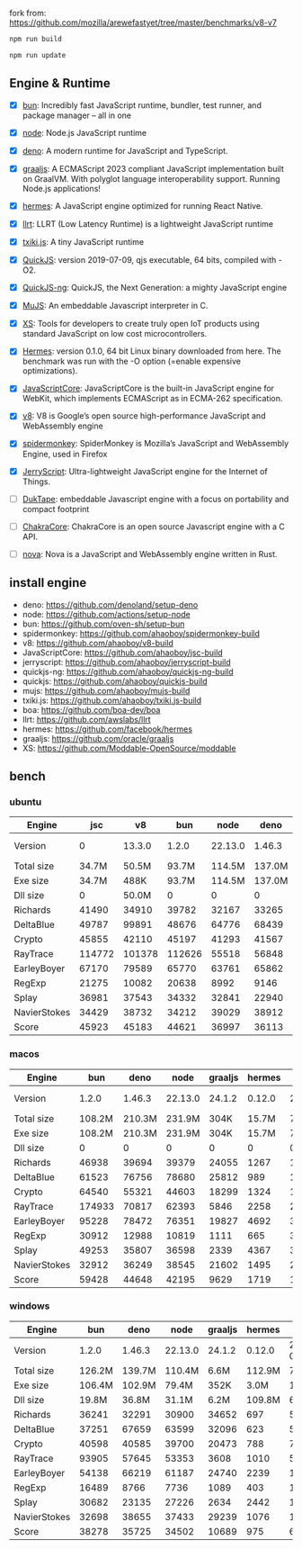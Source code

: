 fork from: https://github.com/mozilla/arewefastyet/tree/master/benchmarks/v8-v7

```bash
npm run build

npm run update
```

## Engine & Runtime

- [x] [bun](https://github.com/oven-sh/bun): Incredibly fast JavaScript runtime, bundler, test runner, and package manager – all in one
- [x] [node](https://github.com/nodejs/node): Node.js JavaScript runtime
- [x] [deno](https://github.com/denoland/deno): A modern runtime for JavaScript and TypeScript.
- [x] [graaljs](https://github.com/oracle/graaljs): A ECMAScript 2023 compliant JavaScript implementation built on GraalVM. With polyglot language interoperability support. Running Node.js applications!
- [x] [hermes](https://github.com/facebook/hermes): A JavaScript engine optimized for running React Native.
- [x] [llrt](https://github.com/awslabs/llrt): LLRT (Low Latency Runtime) is a lightweight JavaScript runtime
- [x] [txiki.js](https://github.com/saghul/txiki.js): A tiny JavaScript runtime
- [x] [QuickJS](https://bellard.org/quickjs/): version 2019-07-09, qjs executable, 64 bits, compiled with -O2.
- [x] [QuickJS-ng](https://github.com/quickjs-ng/quickjs): QuickJS, the Next Generation: a mighty JavaScript engine
- [x] [MuJS](https://github.com/ccxvii/mujs): An embeddable Javascript interpreter in C.
- [x] [XS](https://github.com/Moddable-OpenSource/moddable): Tools for developers to create truly open IoT products using standard JavaScript on low cost microcontrollers.
- [x] [Hermes](https://github.com/facebook/hermes): version 0.1.0, 64 bit Linux binary downloaded from here. The benchmark was run with the -O option (=enable expensive optimizations).
- [x] [JavaScriptCore](https://github.com/WebKit/webkit/tree/main/Source/JavaScriptCore): JavaScriptCore is the built-in JavaScript engine for WebKit, which implements ​ECMAScript as in ​ECMA-262 specification.
- [x] [v8](https://v8.dev/): V8 is Google’s open source high-performance JavaScript and WebAssembly engine
- [x] [spidermonkey](https://spidermonkey.dev/): SpiderMonkey is Mozilla’s JavaScript and WebAssembly Engine, used in Firefox
- [x] [JerryScript](https://github.com/jerryscript-project/jerryscript): Ultra-lightweight JavaScript engine for the Internet of Things.
- [ ] [DukTape](https://github.com/svaarala/duktape): embeddable Javascript engine with a focus on portability and compact footprint
- [ ] [ChakraCore](https://github.com/chakra-core/ChakraCore): ChakraCore is an open source Javascript engine with a C API.
- [ ] [nova](https://github.com/trynova/nova): Nova is a JavaScript and WebAssembly engine written in Rust.


## install engine

- deno: https://github.com/denoland/setup-deno
- node: https://github.com/actions/setup-node
- bun: https://github.com/oven-sh/setup-bun
- spidermonkey: https://github.com/ahaoboy/spidermonkey-build
- v8: https://github.com/ahaoboy/v8-build
- JavaScriptCore: https://github.com/ahaoboy/jsc-build
- jerryscript: https://github.com/ahaoboy/jerryscript-build
- quickjs-ng: https://github.com/ahaoboy/quickjs-ng-build
- quickjs: https://github.com/ahaoboy/quickjs-build
- mujs: https://github.com/ahaoboy/mujs-build
- txiki.js: https://github.com/ahaoboy/txiki.js-build
- boa: https://github.com/boa-dev/boa
- llrt: https://github.com/awslabs/llrt
- hermes: https://github.com/facebook/hermes
- graaljs: https://github.com/oracle/graaljs
- XS: https://github.com/Moddable-OpenSource/moddable


## bench

### ubuntu
| Engine | jsc | v8 | bun | node | deno | spidermonkey | graaljs | hermes | llrt | tjs | qjs | qjs(ng) | mujs | xst | boa | jerry |
| --- | --- | --- | --- | --- | --- | --- | --- | --- | --- | --- | --- | --- | --- | --- | --- | --- |
| Version | 0 | 13.3.0 | 1.2.0 | 22.13.0 | 1.46.3 | 134.0 | 24.1.2 | 0.12.0 | 0.4.0-beta | 24.6.0 | 2024-02-14 | 0.8.0 | 1.3.5 | 16.8.1 | 0.20.0 | 3.0.0 |
| Total size | 34.7M | 50.5M | 93.7M | 114.5M | 137.0M | 296.3M | 1.1M | 36.0M | 10.6M | 5.1M | 4.6M | 2.1M | 412K | 2.2M | 27.0M | 456K |
| Exe size | 34.7M | 488K | 93.7M | 114.5M | 137.0M | 296.3M | 1.1M | 36.0M | 10.6M | 5.1M | 4.6M | 2.1M | 412K | 2.2M | 27.0M | 456K |
| Dll size | 0 | 50.0M | 0 | 0 | 0 | 0 | 0 | 0 | 0 | 0 | 0 | 0 | 0 | 0 | 0 | 0 |
| Richards | 41490 | 34910 | 39782 | 32167 | 33265 | 13129 | 40558 | 1119 | 828 | 681 | 708 | 630 | 228 | 88.3 | 60.6 | 266 |
| DeltaBlue | 49787 | 99891 | 48676 | 64776 | 68439 | 12926 | 28583 | 1078 | 740 | 668 | 685 | 612 | 318 | 159 | 55.5 | 271 |
| Crypto | 45855 | 42110 | 45197 | 41293 | 41567 | 17757 | 28186 | 1361 | 690 | 606 | 763 | 381 | 183 | 316 | 80.4 | 281 |
| RayTrace | 114772 | 101378 | 112626 | 55518 | 56848 | 27352 | 4648 | 1598 | 1210 | 1113 | 916 | 702 | 490 | 488 | 164 | 342 |
| EarleyBoyer | 67170 | 79589 | 65770 | 63761 | 65862 | 37452 | 28955 | 3400 | 2009 | 1783 | 1476 | 1219 | 474 | 318 | 187 | 0 |
| RegExp | 21275 | 10082 | 20638 | 8992 | 9146 | 8685 | 797 | 550 | 198 | 254 | 228 | 181 | 196 | 93.3 | 49.1 | 0 |
| Splay | 36981 | 37543 | 34332 | 32841 | 22940 | 22247 | 2214 | 3504 | 1734 | 1956 | 1718 | 1115 | 846 | 373 | 226 | 0 |
| NavierStokes | 34429 | 38732 | 34212 | 39029 | 38912 | 22024 | 23720 | 1822 | 1158 | 1043 | 1322 | 971 | 491 | 815 | 175 | 0 |
| Score | 45923 | 45183 | 44621 | 36997 | 36113 | 18399 | 10792 | 1538 | 894 | 854 | 845 | 629 | 355 | 258 | 106 | 0 |
### macos
| Engine | bun | deno | node | graaljs | hermes | tjs | qjs(ng) | qjs | llrt | mujs | xst |
| --- | --- | --- | --- | --- | --- | --- | --- | --- | --- | --- | --- |
| Version | 1.2.0 | 1.46.3 | 22.13.0 | 24.1.2 | 0.12.0 | 24.12.0 | 0.8.0 | 2024-02-14 | 0.4.0-beta | 1.3.5 | 15.5.1 |
| Total size | 108.2M | 210.3M | 231.9M | 304K | 15.7M | 7.1M | 2.0M | 1.8M | 20.2M | 864K | 3.2M |
| Exe size | 108.2M | 210.3M | 231.9M | 304K | 15.7M | 7.1M | 2.0M | 1.8M | 20.2M | 864K | 3.2M |
| Dll size | 0 | 0 | 0 | 0 | 0 | 0 | 0 | 0 | 0 | 0 | 0 |
| Richards | 46938 | 39694 | 39379 | 24055 | 1267 | 1330 | 1299 | 1043 | 711 | 403 | 110 |
| DeltaBlue | 61523 | 76756 | 78680 | 25812 | 989 | 1328 | 1166 | 1081 | 732 | 590 | 196 |
| Crypto | 64540 | 55321 | 44603 | 18299 | 1324 | 1206 | 1219 | 1249 | 454 | 310 | 508 |
| RayTrace | 174933 | 70817 | 62393 | 5846 | 2258 | 2137 | 1569 | 1199 | 1162 | 994 | 600 |
| EarleyBoyer | 95228 | 78472 | 76351 | 19827 | 4692 | 3271 | 2551 | 2227 | 1652 | 1099 | 426 |
| RegExp | 30912 | 12988 | 10819 | 1111 | 665 | 306 | 280 | 273 | 144 | 341 | 328 |
| Splay | 49253 | 35807 | 36598 | 2339 | 4367 | 3455 | 2377 | 2407 | 1581 | 1575 | 500 |
| NavierStokes | 32912 | 36249 | 38545 | 21602 | 1495 | 2163 | 2121 | 2497 | 850 | 730 | 1549 |
| Score | 59428 | 44648 | 42195 | 9629 | 1719 | 1554 | 1341 | 1256 | 738 | 649 | 404 |
### windows
| Engine | bun | deno | node | graaljs | hermes | qjs | tjs | qjs(ng) | llrt | mujs | boa |
| --- | --- | --- | --- | --- | --- | --- | --- | --- | --- | --- | --- |
| Version | 1.2.0 | 1.46.3 | 22.13.0 | 24.1.2 | 0.12.0 | 2021-03-27 | 24.12.0 | 0.8.0 | 0.4.0-beta | 1.3.5 | 0.20.0 |
| Total size | 126.2M | 139.7M | 110.4M | 6.6M | 112.9M | 7.9M | 51.1M | 9.0M | 38.2M | 7.5M | 42.4M |
| Exe size | 106.4M | 102.9M | 79.4M | 352K | 3.0M | 1.0M | 5.7M | 1.7M | 9.9M | 664K | 27.4M |
| Dll size | 19.8M | 36.8M | 31.1M | 6.2M | 109.8M | 6.9M | 45.4M | 7.3M | 28.3M | 6.9M | 15.0M |
| Richards | 36241 | 32291 | 30900 | 34652 | 697 | 561 | 434 | 437 | 424 | 215 | 48 |
| DeltaBlue | 37251 | 67659 | 63599 | 32096 | 623 | 528 | 410 | 396 | 377 | 317 | 42.2 |
| Crypto | 40598 | 40585 | 39700 | 20473 | 788 | 769 | 337 | 361 | 357 | 180 | 75.1 |
| RayTrace | 93905 | 57645 | 53353 | 3608 | 1010 | 549 | 728 | 578 | 572 | 450 | 132 |
| EarleyBoyer | 54138 | 66219 | 61187 | 24740 | 2239 | 1021 | 1134 | 981 | 1011 | 560 | 138 |
| RegExp | 16489 | 8766 | 7736 | 1089 | 403 | 198 | 217 | 188 | 178 | 197 | 42.4 |
| Splay | 30682 | 23135 | 27226 | 2634 | 2442 | 1008 | 1385 | 981 | 961 | 1157 | 165 |
| NavierStokes | 32698 | 38655 | 37433 | 29239 | 1076 | 1294 | 670 | 667 | 638 | 497 | 166 |
| Score | 38278 | 35725 | 34502 | 10689 | 975 | 653 | 562 | 507 | 495 | 370 | 86.7 |
